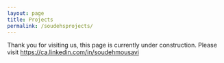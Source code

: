 ```yaml
---
layout: page
title: Projects
permalink: /soudehsprojects/
---
```


Thank you for visiting us, this page is currently under construction.
Please visit https://ca.linkedin.com/in/soudehmousavi
